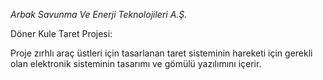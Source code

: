 *Arbak Savunma Ve Enerji Teknolojileri A.Ş.*

Döner Kule Taret Projesi:

Proje zırhlı araç üstleri için tasarlanan taret sisteminin hareketi için gerekli olan elektronik sisteminin tasarımı ve gömülü yazılımını içerir.
